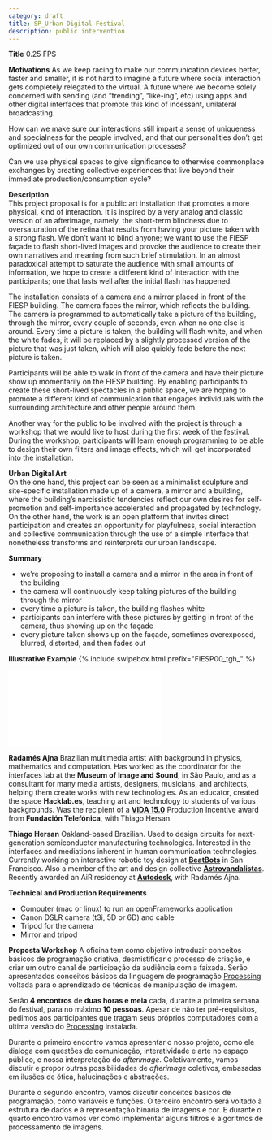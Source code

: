 ```yaml
---
category: draft
title: SP_Urban Digital Festival
description: public intervention
---
```

**Title**
0.25 FPS

**Motivations**
As we keep racing to make our communication devices better, faster and smaller, it is not hard to imagine a future where social interaction gets completely relegated to the virtual. A future where we become solely concerned with sending (and “trending”, “like-ing”, etc) using apps and other digital interfaces that promote this kind of incessant, unilateral broadcasting.

How can we make sure our interactions still impart a sense of uniqueness and specialness for the people involved, and that our personalities don’t get optimized out of our own communication processes?

Can we use physical spaces to give significance to otherwise commonplace exchanges by creating collective experiences that live beyond their immediate production/consumption cycle?

**Description**  
This project proposal is for a public art installation that promotes a more physical, kind of interaction. It is inspired by a very analog and classic version of an afterimage, namely, the short-term blindness due to oversaturation of the retina that results from having your picture taken with a strong flash. We don’t want to blind anyone; we want to use the FIESP façade to flash short-lived images and provoke the audience to create their own narratives and meaning from such brief stimulation. In an almost paradoxical attempt to saturate the audience with small amounts of information, we hope to create a different kind of interaction with the participants; one that lasts well after the initial flash has happened.

The installation consists of a camera and a mirror placed in front of the FIESP building. The camera faces the mirror, which reflects the building. The camera is programmed to automatically take a picture of the building, through the mirror, every couple of seconds, even when no one else is around. Every time a picture is taken, the building will flash white, and when the white fades, it will be replaced by a slightly processed version of the picture that was just taken, which will also quickly fade before the next picture is taken.

Participants will be able to walk in front of the camera and have their picture show up momentarily on the FIESP building. By enabling participants to create these short-lived spectacles in a public space, we are hoping to promote a different kind of communication that engages individuals with the surrounding architecture and other people around them.

Another way for the public to be involved with the project is through a workshop that we would like to host during the first week of the festival. During the workshop, participants will learn enough programming to be able to design their own filters and image effects, which will get incorporated into the installation.

**Urban Digital Art**  
On the one hand, this project can be seen as a minimalist sculpture and site-specific installation made up of a camera, a mirror and a building, where the building’s narcissistic tendencies reflect our own desires for self-promotion and self-importance accelerated and propagated by technology. On the other hand, the work is an open platform that invites direct participation and creates an opportunity for playfulness, social interaction and collective communication through the use of a simple interface that nonetheless transforms and reinterprets our urban landscape.

**Summary**
- we’re proposing to install a camera and a mirror in the area in front of the building
- the camera will continuously keep taking pictures of the building through the mirror
- every time a picture is taken, the building flashes white
- participants can interfere with these pictures by getting in front of the camera, thus showing up on the façade
- every picture taken shows up on the façade, sometimes overexposed, blurred, distorted, and then fades out

**Illustrative Example**
{% include swipebox.html prefix="FIESP00_tgh_" %}

<div class="video-wrapper video-wrapper-16x9">
  <iframe src="//player.vimeo.com/video/101879119" frameborder="0" webkitallowfullscreen="" mozallowfullscreen="" allowfullscreen=""></iframe>
</div>

**Radamés Ajna**
Brazilian multimedia artist with background in physics, mathematics and computation. Has worked as the coordinator for the interfaces lab at the **Museum of Image and Sound**, in São Paulo, and as a consultant for many media artists, designers, musicians, and architects, helping them create works with new technologies. As an educator, created the space **Hacklab.es**, teaching art and technology to students of various backgrounds. Was the recipient of a **[VIDA 15.0](http://vida.fundaciontelefonica.com/)** Production Incentive award from **Fundación Telefónica**, with Thiago Hersan.

**Thiago Hersan**
Oakland-based Brazilian. Used to design circuits for next-generation semiconductor manufacturing technologies. Interested in the interfaces and mediations inherent in human communication technologies. Currently working on interactive robotic toy design at **[BeatBots](http://beatbots.net/)** in San Francisco. Also a member of the art and design collective **[Astrovandalistas](http://astrovandalistas.cc/)**. Recently awarded an AiR residency at **[Autodesk](http://www.instructables.com/id/Pier-9-Machine-Catalog/)**, with Radamés Ajna.

**Technical and Production Requirements**
- Computer (mac or linux) to run an openFrameworks application
- Canon DSLR camera (t3i, 5D or 6D) and cable
- Tripod for the camera
- Mirror and tripod

**Proposta Workshop**
A oficina tem como objetivo introduzir conceitos básicos de programação criativa, desmistificar o processo de criação, e criar um outro canal de participação da audiência com a faixada. Serão apresentados conceitos básicos da linguagem de programação [Processing](http://processing.org/) voltada para o aprendizado de técnicas de manipulação de imagem.

Serão **4 encontros** de **duas horas e meia** cada, durante a primeira semana do festival, para no máximo **10 pessoas**. Apesar de não ter pré-requisitos, pedimos aos participantes que tragam seus próprios computadores com a última versão do [Processing](http://processing.org/) instalada.

Durante o primeiro encontro vamos apresentar o nosso projeto, como ele dialoga com questões de comunicação, interatividade e arte no espaço público, e nossa interpretação do _afterimage_. Coletivamente, vamos discutir e propor outras possibilidades de _afterimage_ coletivos, embasadas em ilusões de ótica, halucinações e abstrações.

Durante o segundo encontro, vamos discutir conceitos básicos de programação, como variáveis e funções. O terceiro encontro será voltado à estrutura de dados e à representação binária de imagens e cor. E durante o quarto encontro vamos ver como implementar alguns filtros e algoritmos de processamento de imagens.
